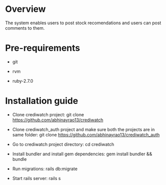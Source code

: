 # Overview
The system enables users to post stock recomendations and users can post comments to them.

# Pre-requirements

* git

* rvm

* ruby-2.7.0

# Installation guide

* Clone crediwatch project: git clone https://github.com/abhinayrao13/crediwatch

* Clone crediwatch_auth project and make sure both the projects are in same folder: git clone https://github.com/abhinayrao13/crediwatch_auth

* Go to crediwatch project directory: cd crediwatch

* Install bundler and install gem dependencies: gem install bundler && bundle

* Run migrations: rails db:migrate

* Start rails server: rails s

